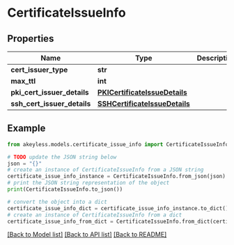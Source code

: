 # CertificateIssueInfo


## Properties

Name | Type | Description | Notes
------------ | ------------- | ------------- | -------------
**cert_issuer_type** | **str** |  | [optional] 
**max_ttl** | **int** |  | [optional] 
**pki_cert_issuer_details** | [**PKICertificateIssueDetails**](PKICertificateIssueDetails.md) |  | [optional] 
**ssh_cert_issuer_details** | [**SSHCertificateIssueDetails**](SSHCertificateIssueDetails.md) |  | [optional] 

## Example

```python
from akeyless.models.certificate_issue_info import CertificateIssueInfo

# TODO update the JSON string below
json = "{}"
# create an instance of CertificateIssueInfo from a JSON string
certificate_issue_info_instance = CertificateIssueInfo.from_json(json)
# print the JSON string representation of the object
print(CertificateIssueInfo.to_json())

# convert the object into a dict
certificate_issue_info_dict = certificate_issue_info_instance.to_dict()
# create an instance of CertificateIssueInfo from a dict
certificate_issue_info_from_dict = CertificateIssueInfo.from_dict(certificate_issue_info_dict)
```
[[Back to Model list]](../README.md#documentation-for-models) [[Back to API list]](../README.md#documentation-for-api-endpoints) [[Back to README]](../README.md)


